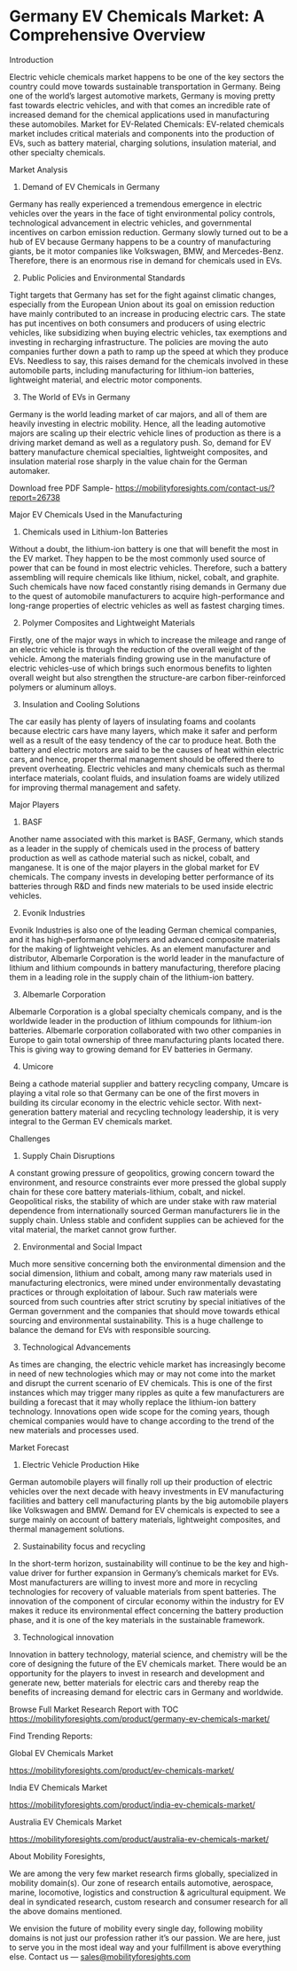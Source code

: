 # Germany EV Chemicals Market: A Comprehensive Overview

Introduction

Electric vehicle chemicals market happens to be one of the key sectors the country could move towards sustainable transportation in Germany. Being one of the world’s largest automotive markets, Germany is moving pretty fast towards electric vehicles, and with that comes an incredible rate of increased demand for the chemical applications used in manufacturing these automobiles. Market for EV-Related Chemicals: EV-related chemicals market includes critical materials and components into the production of EVs, such as battery material, charging solutions, insulation material, and other specialty chemicals.

Market Analysis

1. Demand of EV Chemicals in Germany

Germany has really experienced a tremendous emergence in electric vehicles over the years in the face of tight environmental policy controls, technological advancement in electric vehicles, and governmental incentives on carbon emission reduction. Germany slowly turned out to be a hub of EV because Germany happens to be a country of manufacturing giants, be it motor companies like Volkswagen, BMW, and Mercedes-Benz. Therefore, there is an enormous rise in demand for chemicals used in EVs.

2. Public Policies and Environmental Standards

Tight targets that Germany has set for the fight against climatic changes, especially from the European Union about its goal on emission reduction have mainly contributed to an increase in producing electric cars. The state has put incentives on both consumers and producers of using electric vehicles, like subsidizing when buying electric vehicles, tax exemptions and investing in recharging infrastructure. The policies are moving the auto companies further down a path to ramp up the speed at which they produce EVs. Needless to say, this raises demand for the chemicals involved in these automobile parts, including manufacturing for lithium-ion batteries, lightweight material, and electric motor components.

3. The World of EVs in Germany

Germany is the world leading market of car majors, and all of them are heavily investing in electric mobility. Hence, all the leading automotive majors are scaling up their electric vehicle lines of production as there is a driving market demand as well as a regulatory push. So, demand for EV battery manufacture chemical specialties, lightweight composites, and insulation material rose sharply in the value chain for the German automaker.

Download free PDF Sample- https://mobilityforesights.com/contact-us/?report=26738

Major EV Chemicals Used in the Manufacturing

1. Chemicals used in Lithium-Ion Batteries

Without a doubt, the lithium-ion battery is one that will benefit the most in the EV market. They happen to be the most commonly used source of power that can be found in most electric vehicles. Therefore, such a battery assembling will require chemicals like lithium, nickel, cobalt, and graphite. Such chemicals have now faced constantly rising demands in Germany due to the quest of automobile manufacturers to acquire high-performance and long-range properties of electric vehicles as well as fastest charging times.

2. Polymer Composites and Lightweight Materials

Firstly, one of the major ways in which to increase the mileage and range of an electric vehicle is through the reduction of the overall weight of the vehicle. Among the materials finding growing use in the manufacture of electric vehicles-use of which brings such enormous benefits to lighten overall weight but also strengthen the structure-are carbon fiber-reinforced polymers or aluminum alloys.

3. Insulation and Cooling Solutions

The car easily has plenty of layers of insulating foams and coolants because electric cars have many layers, which make it safer and perform well as a result of the easy tendency of the car to produce heat. Both the battery and electric motors are said to be the causes of heat within electric cars, and hence, proper thermal management should be offered there to prevent overheating. Electric vehicles and many chemicals such as thermal interface materials, coolant fluids, and insulation foams are widely utilized for improving thermal management and safety.

Major Players

1. BASF

Another name associated with this market is BASF, Germany, which stands as a leader in the supply of chemicals used in the process of battery production as well as cathode material such as nickel, cobalt, and manganese. It is one of the major players in the global market for EV chemicals. The company invests in developing better performance of its batteries through R&D and finds new materials to be used inside electric vehicles.

2. Evonik Industries

Evonik Industries is also one of the leading German chemical companies, and it has high-performance polymers and advanced composite materials for the making of lightweight vehicles. As an element manufacturer and distributor, Albemarle Corporation is the world leader in the manufacture of lithium and lithium compounds in battery manufacturing, therefore placing them in a leading role in the supply chain of the lithium-ion battery.

3. Albemarle Corporation

Albemarle Corporation is a global specialty chemicals company, and is the worldwide leader in the production of lithium compounds for lithium-ion batteries. Albemarle corporation collaborated with two other companies in Europe to gain total ownership of three manufacturing plants located there. This is giving way to growing demand for EV batteries in Germany.

4. Umicore

Being a cathode material supplier and battery recycling company, Umcare is playing a vital role so that Germany can be one of the first movers in building its circular economy in the electric vehicle sector. With next-generation battery material and recycling technology leadership, it is very integral to the German EV chemicals market.

Challenges

1. Supply Chain Disruptions

A constant growing pressure of geopolitics, growing concern toward the environment, and resource constraints ever more pressed the global supply chain for these core battery materials-lithium, cobalt, and nickel. Geopolitical risks, the stability of which are under stake with raw material dependence from internationally sourced German manufacturers lie in the supply chain. Unless stable and confident supplies can be achieved for the vital material, the market cannot grow further.

2. Environmental and Social Impact

Much more sensitive concerning both the environmental dimension and the social dimension, lithium and cobalt, among many raw materials used in manufacturing electronics, were mined under environmentally devastating practices or through exploitation of labour. Such raw materials were sourced from such countries after strict scrutiny by special initiatives of the German government and the companies that should move towards ethical sourcing and environmental sustainability. This is a huge challenge to balance the demand for EVs with responsible sourcing.

3. Technological Advancements

As times are changing, the electric vehicle market has increasingly become in need of new technologies which may or may not come into the market and disrupt the current scenario of EV chemicals. This is one of the first instances which may trigger many ripples as quite a few manufacturers are building a forecast that it may wholly replace the lithium-ion battery technology. Innovations open wide scope for the coming years, though chemical companies would have to change according to the trend of the new materials and processes used.

Market Forecast

1. Electric Vehicle Production Hike

German automobile players will finally roll up their production of electric vehicles over the next decade with heavy investments in EV manufacturing facilities and battery cell manufacturing plants by the big automobile players like Volkswagen and BMW. Demand for EV chemicals is expected to see a surge mainly on account of battery materials, lightweight composites, and thermal management solutions.

2. Sustainability focus and recycling

In the short-term horizon, sustainability will continue to be the key and high-value driver for further expansion in Germany’s chemicals market for EVs. Most manufacturers are willing to invest more and more in recycling technologies for recovery of valuable materials from spent batteries. The innovation of the component of circular economy within the industry for EV makes it reduce its environmental effect concerning the battery production phase, and it is one of the key materials in the sustainable framework.

3. Technological innovation

Innovation in battery technology, material science, and chemistry will be the core of designing the future of the EV chemicals market. There would be an opportunity for the players to invest in research and development and generate new, better materials for electric cars and thereby reap the benefits of increasing demand for electric cars in Germany and worldwide.

Browse Full Market Research Report with TOC https://mobilityforesights.com/product/germany-ev-chemicals-market/

Find Trending Reports:

Global EV Chemicals Market

https://mobilityforesights.com/product/ev-chemicals-market/

India EV Chemicals Market

https://mobilityforesights.com/product/india-ev-chemicals-market/

Australia EV Chemicals Market

https://mobilityforesights.com/product/australia-ev-chemicals-market/

About Mobility Foresights,

We are among the very few market research firms globally, specialized in mobility domain(s). Our zone of research entails automotive, aerospace, marine, locomotive, logistics and construction & agricultural equipment. We deal in syndicated research, custom research and consumer research for all the above domains mentioned.

We envision the future of mobility every single day, following mobility domains is not just our profession rather it’s our passion. We are here, just to serve you in the most ideal way and your fulfillment is above everything else. Contact us — sales@mobilityforesights.com
